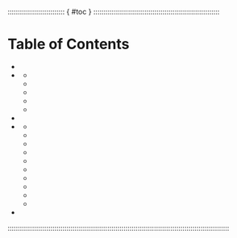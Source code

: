 :::::::::::::::::::::::::::: { #toc } ::::::::::::::::::::::::::::::::::::::::::::::::::::::::::::::
# Table of Contents

- <a href="#toc-credits"></a>
- <a href="#toc-chargen"></a>
  - <a href="#toc-approaches"></a>
  - <a href="#toc-fighting-style"></a>
  - <a href="#toc-ideals"></a>
  - <a href="#toc-chargen-identity"></a>
  - <a href="#toc-storyline"></a>
- <a href="#toc-skills"></a>
- <a href="#toc-classes"></a>
  - <a href="#toc-divine"></a>
  - <a href="#toc-dynamo"></a>
  - <a href="#toc-inventor"></a>
  - <a href="#toc-knight"></a>
  - <a href="#toc-mage"></a>
  - <a href="#toc-monarch"></a>
  - <a href="#toc-monstrosity"></a>
  - <a href="#toc-paragon"></a>
  - <a href="#toc-psychic"></a>
  - <a href="#toc-shaper"></a>
- <a href="#anchor-herosheet"></a>

:::::::::::::::::::::::::::::::::::::::::::::::::::::::::::::::::::::::::::::::::::::::::::::::::::::::::::::
